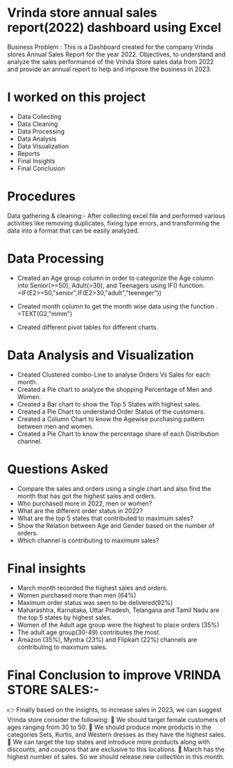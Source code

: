 # Vrinda store annual sales report(2022) dashboard using Excel
Business Problem : This is a Dashboard created for the company Vrinda stores Annual Sales Report for the year 2022. 
Objectives, to understand and analyze the sales performance of the Vrinda Store sales data from 2022 and provide an annual report to help and improve the business in 2023.

# I worked on this project
* Data Collecting 
* Data Cleaning 
* Data Processing
* Data Analysis 
* Data Visualization
* Reports
* Final Insights
* Final Conclusion 

# Procedures

Data gathering & cleaning:-  After collecting excel file and performed various activities like removing
duplicates, fixing type errors, and transforming the data into a format that can be easily analyzed.

# Data Processing  
* Created an Age group column in order to categorize the Age column into Senior(>=50),
Adult(>30), and Teenagers using IF() function. =IF(E2>=50,"senior",IF(E2>30,"adult","teeneger"))

* Created month column to get the month wise data using the function . =TEXT(G2,"mmm")
* Created different pivot tables for different charts.

# Data Analysis and Visualization 
* Created Clustered combo-Line to analyse Orders Vs Sales for each month. 
* Created a Pie chart to analyze the shopping Percentage of Men and Women.  
* Created a Bar chart to show the Top 5 
 States with highest sales.  
* Created a Pie Chart to understand Order Status of the customers.  
* Created a Column Chart to know the Agewise purchasing pattern between men and women. 
* Created a Pie Chart to know the percentage share of each Distribution channel.  


# Questions Asked
* Compare the sales and orders using a single chart and also find the month that has got the highest sales 
  and orders. 
* Who purchased more in 2022, men or women? 
* What are the different order status in 2022? 
* What are the top 5 states that contributed to maximum sales? 
* Show the Relation between Age and Gender based on the number of orders. 
* Which channel is contributing to maximum sales? 

# Final insights
* March month recorded the highest sales and orders.
* Women purchased more than men (64%)
* Maximum order status was seen to be delivered(92%)
* Maharashtra, Karnataka, Uttar Pradesh, Telangana and Tamil Nadu are the top 5 states by highest sales.
* Women of the Adult age group were the highest to place orders (35%)
* The adult age group(30-49) contributes the most. 
* Amazon (35%), Myntra (23%) and Flipkart (22%) channels are contributing to maximum sales.

# Final Conclusion to improve VRINDA STORE SALES:-
👉 Finally based on the insights, to increase sales in 2023, 
   we can suggest Vrinda store consider the following:
📌 We should target female customers of ages ranging from 30 to 50.
📌 We should produce more products in the categories Sets, Kurtis, and Western dresses as they have the highest sales.
📌 We can target the top states and introduce more products along with discounts, and coupons that are exclusive to this locations.
📌 March has the highest number of sales. So we should release new collection in this month.


 

